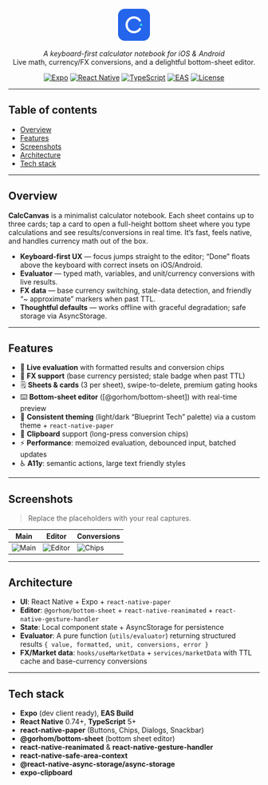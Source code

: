 <p align="center">
  <img src="assets/icon.png" alt="CalcCanvas" height="64" />
</p>

<p align="center">
  <em>A keyboard-first calculator notebook for iOS & Android</em><br/>
  Live math, currency/FX conversions, and a delightful bottom-sheet editor.
</p>

<p align="center">
  <a href="https://expo.dev/"><img alt="Expo" src="https://img.shields.io/badge/Expo-51%2B-000?logo=expo" /></a>
  <a href="#"><img alt="React Native" src="https://img.shields.io/badge/React%20Native-0.74%2B-61DAFB?logo=react" /></a>
  <a href="#"><img alt="TypeScript" src="https://img.shields.io/badge/TypeScript-5.x-3178C6?logo=typescript" /></a>
  <a href="#"><img alt="EAS" src="https://img.shields.io/badge/EAS%20Build-ready-4630EB?logo=expo" /></a>
  <a href="#"><img alt="License" src="https://img.shields.io/badge/License-MIT-black" /></a>
</p>

---

## Table of contents
- [Overview](#overview)
- [Features](#features)
- [Screenshots](#screenshots)
- [Architecture](#architecture)
- [Tech stack](#tech-stack)

---

## Overview

**CalcCanvas** is a minimalist calculator notebook. Each sheet contains up to three cards; tap a card to open a full-height bottom sheet where you type calculations and see results/conversions in real time. It’s fast, feels native, and handles currency math out of the box.

- **Keyboard-first UX** — focus jumps straight to the editor; “Done” floats above the keyboard with correct insets on iOS/Android.
- **Evaluator** — typed math, variables, and unit/currency conversions with live results.
- **FX data** — base currency switching, stale-data detection, and friendly “~ approximate” markers when past TTL.
- **Thoughtful defaults** — works offline with graceful degradation; safe storage via AsyncStorage.

---

## Features

- 🧮 **Live evaluation** with formatted results and conversion chips  
- 💱 **FX support** (base currency persisted; stale badge when past TTL)  
- 🗒️ **Sheets & cards** (3 per sheet), swipe-to-delete, premium gating hooks  
- ⌨️ **Bottom-sheet editor** ([@gorhom/bottom-sheet]) with real-time preview  
- 🧭 **Consistent theming** (light/dark “Blueprint Tech” palette) via a custom theme + `react-native-paper`  
- 🧷 **Clipboard** support (long-press conversion chips)  
- ⚡ **Performance**: memoized evaluation, debounced input, batched updates  
- ♿ **A11y**: semantic actions, large text friendly styles

---

## Screenshots

> Replace the placeholders with your real captures.

| Main | Editor | Conversions |
|------|--------|-------------|
| ![Main](assets/screens/main.png) | ![Editor](assets/screens/editor.png) | ![Chips](assets/screens/chips.png) |

---

## Architecture

- **UI**: React Native + Expo + `react-native-paper`  
- **Editor**: `@gorhom/bottom-sheet` + `react-native-reanimated` + `react-native-gesture-handler`  
- **State**: Local component state + AsyncStorage for persistence  
- **Evaluator**: A pure function (`utils/evaluator`) returning structured results `{ value, formatted, unit, conversions, error }`  
- **FX/Market data**: `hooks/useMarketData` + `services/marketData` with TTL cache and base-currency conversions

---

## Tech stack

- **Expo** (dev client ready), **EAS Build**  
- **React Native** 0.74+, **TypeScript** 5+  
- **react-native-paper** (Buttons, Chips, Dialogs, Snackbar)  
- **@gorhom/bottom-sheet** (bottom sheet editor)  
- **react-native-reanimated** & **react-native-gesture-handler**  
- **react-native-safe-area-context**  
- **@react-native-async-storage/async-storage**  
- **expo-clipboard**
